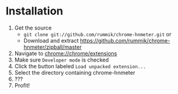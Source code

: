 Installation
============
1. Get the source
	* `git clone git://github.com/rummik/chrome-hnmeter.git` or
	* Download and extract <https://github.com/rummik/chrome-hnmeter/zipball/master>
2. Navigate to [chrome://chrome/extensions](chrome://chrome/extensions)
3. Make sure `Developer mode` is checked
4. Click the button labeled `Load unpacked extension...`
5. Select the directory containing chrome-hnmeter
6. ???
7. Profit!

